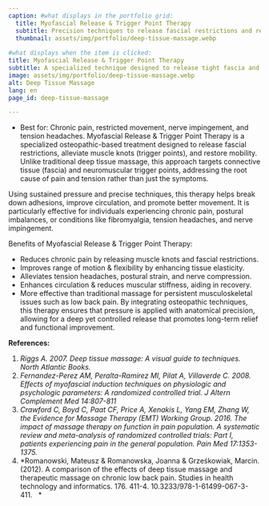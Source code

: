 ```yaml
---
caption: #what displays in the portfolio grid:
  title: Myofascial Release & Trigger Point Therapy
  subtitle: Precision techniques to release fascial restrictions and relieve deep-seated muscular tension.
  thumbnail: assets/img/portfolio/deep-tissue-massage.webp
  
#what displays when the item is clicked:
title: Myofascial Release & Trigger Point Therapy
subtitle: A specialized technique designed to release tight fascia and muscle knots, restoring movement and reducing pain. This treatment is particularly effective for conditions like fibromyalgia, chronic pain, and tension-related discomfort.
image: assets/img/portfolio/deep-tissue-massage.webp
alt: Deep Tissue Massage
lang: en
page_id: deep-tissue-massage

---
```


- Best for: Chronic pain, restricted movement, nerve impingement, and tension headaches.
Myofascial Release & Trigger Point Therapy is a specialized osteopathic-based treatment designed to release fascial restrictions, alleviate muscle knots (trigger points), and restore mobility. Unlike traditional deep tissue massage, this approach targets connective tissue (fascia) and neuromuscular trigger points, addressing the root cause of pain and tension rather than just the symptoms.

Using sustained pressure and precise techniques, this therapy helps break down adhesions, improve circulation, and promote better movement. It is particularly effective for individuals experiencing chronic pain, postural imbalances, or conditions like fibromyalgia, tension headaches, and nerve impingement.

Benefits of Myofascial Release & Trigger Point Therapy:
- Reduces chronic pain by releasing muscle knots and fascial restrictions.
- Improves range of motion & flexibility by enhancing tissue elasticity.
- Alleviates tension headaches, postural strain, and nerve compression.
- Enhances circulation & reduces muscular stiffness, aiding in recovery.
- More effective than traditional massage for persistent musculoskeletal issues such as low back pain.
By integrating osteopathic techniques, this therapy ensures that pressure is applied with anatomical precision, allowing for a deep yet controlled release that promotes long-term relief and functional improvement.

**References:**

1. *Riggs A. 2007. Deep tissue massage: A visual guide to techniques.
   North Atlantic Books.*
2. *Fernandez-Perez AM, Peralta-Ramirez MI, Pilat A,
   Villaverde C. 2008. Effects of myofascial induction techniques on
   physiologic and psychologic parameters: A randomized controlled
   trial. J Altern Complement Med 14:807-811*
3. *Crawford C, Boyd C, Paat CF, Price A, Xenakis L, Yang EM, Zhang W,
   the Evidence for Massage Therapy (EMT) Working Group. 2016. The
   impact of massage therapy on function in pain population. A
   systematic review and meta-analysis of randomized controlled trials:
   Part I, patients experiencing pain in the general population. Pain
   Med 17:1353-1375.*
4. *Romanowski, Mateusz & Romanowska, Joanna & Grześkowiak, Marcin.
   (2012). A comparison of the effects of deep tissue massage and
   therapeutic massage on chronic low back pain. Studies in health
   technology and informatics. 176. 411-4.
   10.3233/978-1-61499-067-3-411.   *
